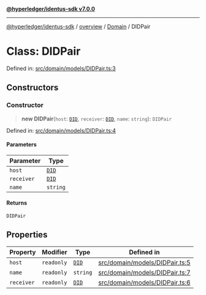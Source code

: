 [**@hyperledger/identus-sdk v7.0.0**](../../../../README.md)

***

[@hyperledger/identus-sdk](../../../../README.md) / [overview](../../../README.md) / [Domain](../README.md) / DIDPair

# Class: DIDPair

Defined in: [src/domain/models/DIDPair.ts:3](https://github.com/hyperledger/identus-edge-agent-sdk-ts/blob/96423ee84b124a31ce63036d9d623d1cb73a13c2/src/domain/models/DIDPair.ts#L3)

## Constructors

### Constructor

> **new DIDPair**(`host`: [`DID`](DID.md), `receiver`: [`DID`](DID.md), `name`: `string`): `DIDPair`

Defined in: [src/domain/models/DIDPair.ts:4](https://github.com/hyperledger/identus-edge-agent-sdk-ts/blob/96423ee84b124a31ce63036d9d623d1cb73a13c2/src/domain/models/DIDPair.ts#L4)

#### Parameters

| Parameter | Type |
| ------ | ------ |
| `host` | [`DID`](DID.md) |
| `receiver` | [`DID`](DID.md) |
| `name` | `string` |

#### Returns

`DIDPair`

## Properties

| Property | Modifier | Type | Defined in |
| ------ | ------ | ------ | ------ |
| <a id="host"></a> `host` | `readonly` | [`DID`](DID.md) | [src/domain/models/DIDPair.ts:5](https://github.com/hyperledger/identus-edge-agent-sdk-ts/blob/96423ee84b124a31ce63036d9d623d1cb73a13c2/src/domain/models/DIDPair.ts#L5) |
| <a id="name"></a> `name` | `readonly` | `string` | [src/domain/models/DIDPair.ts:7](https://github.com/hyperledger/identus-edge-agent-sdk-ts/blob/96423ee84b124a31ce63036d9d623d1cb73a13c2/src/domain/models/DIDPair.ts#L7) |
| <a id="receiver"></a> `receiver` | `readonly` | [`DID`](DID.md) | [src/domain/models/DIDPair.ts:6](https://github.com/hyperledger/identus-edge-agent-sdk-ts/blob/96423ee84b124a31ce63036d9d623d1cb73a13c2/src/domain/models/DIDPair.ts#L6) |
